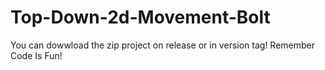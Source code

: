 # Top-Down-2d-Movement-Bolt
You can dowwload the zip project on release or in version tag!
Remember Code Is Fun!
